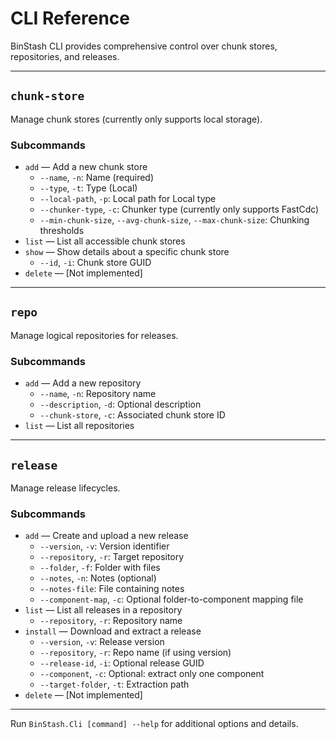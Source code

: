 # CLI Reference

BinStash CLI provides comprehensive control over chunk stores, repositories, and releases.

---

## `chunk-store`

Manage chunk stores (currently only supports local storage).

### Subcommands

- `add` — Add a new chunk store
    - `--name`, `-n`: Name (required)
    - `--type`, `-t`: Type (Local)
    - `--local-path`, `-p`: Local path for Local type
    - `--chunker-type`, `-c`: Chunker type (currently only supports FastCdc)
    - `--min-chunk-size`, `--avg-chunk-size`, `--max-chunk-size`: Chunking thresholds
- `list` — List all accessible chunk stores
- `show` — Show details about a specific chunk store
    - `--id`, `-i`: Chunk store GUID
- `delete` — [Not implemented]

---

## `repo`

Manage logical repositories for releases.

### Subcommands

- `add` — Add a new repository
    - `--name`, `-n`: Repository name
    - `--description`, `-d`: Optional description
    - `--chunk-store`, `-c`: Associated chunk store ID
- `list` — List all repositories

---

## `release`

Manage release lifecycles.

### Subcommands

- `add` — Create and upload a new release
    - `--version`, `-v`: Version identifier
    - `--repository`, `-r`: Target repository
    - `--folder`, `-f`: Folder with files
    - `--notes`, `-n`: Notes (optional)
    - `--notes-file`: File containing notes
    - `--component-map`, `-c`: Optional folder-to-component mapping file
- `list` — List all releases in a repository
    - `--repository`, `-r`: Repository name
- `install` — Download and extract a release
    - `--version`, `-v`: Release version
    - `--repository`, `-r`: Repo name (if using version)
    - `--release-id`, `-i`: Optional release GUID
    - `--component`, `-c`: Optional: extract only one component
    - `--target-folder`, `-t`: Extraction path
- `delete` — [Not implemented]

---

Run `BinStash.Cli [command] --help` for additional options and details.
